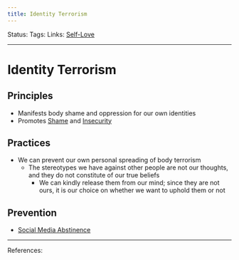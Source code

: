 ```yaml
---
title: Identity Terrorism
---
```

Status:
Tags:
Links: [Self-Love](out/self-love.md)
___
# Identity Terrorism
## Principles
- Manifests body shame and oppression for our own identities
- Promotes [Shame](None) and [Insecurity](out/insecurity.md)
## Practices
- We can prevent our own personal spreading of body terrorism
	- The stereotypes we have against other people are not our thoughts, and they do not constitute of our true beliefs
		- We can kindly release them from our mind; since they are not ours, it is our choice on whether we want to uphold them or not
## Prevention
- [Social Media Abstinence](out/social-media-abstinence.md)
___
References: